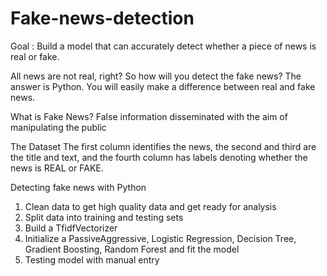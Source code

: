 # Fake-news-detection

Goal : Build a model that can accurately detect whether a piece of news is real or fake. 

All news are not real, right? So how will you detect the fake news? The answer is Python. You will easily make a difference between real and fake news.

What is Fake News?
False information disseminated with the aim of manipulating the public

The Dataset
The first column identifies the news, the second and third are the title and text, and the fourth column has labels denoting whether the news is REAL or FAKE. 

Detecting fake news with Python
1) Clean data to get high quality data and get ready for analysis
2) Split data into training and testing sets
3) Build a TfidfVectorizer 
4) Initialize a PassiveAggressive, Logistic Regression, Decision Tree, Gradient Boosting, Random Forest and fit the model
5) Testing model with manual entry
